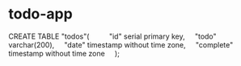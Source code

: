 # todo-app

CREATE TABLE "todos"(
    
    "id" serial primary key,
    "todo" varchar(200),
    "date" timestamp without time zone,
    "complete" timestamp without time zone
    );
